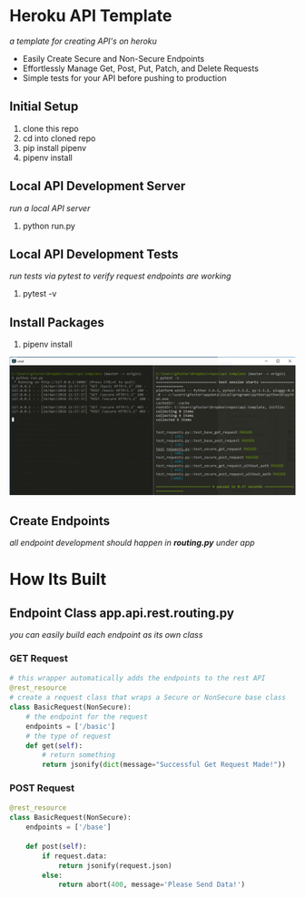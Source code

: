 # Heroku API Template
*a template for creating API's on heroku*

* Easily Create Secure and Non-Secure Endpoints
* Effortlessly Manage Get, Post, Put, Patch, and Delete Requests
* Simple tests for your API before pushing to production

## Initial Setup
1. clone this repo
2. cd into cloned repo
3. pip install pipenv
4. pipenv install

## Local API Development Server
*run a local API server*
1. python run.py

## Local API Development Tests
*run tests via pytest to verify request endpoints are working*
1. pytest -v

## Install Packages
1. pipenv install <package name>
    
![local-development](local-development.png)

## Create Endpoints
*all endpoint development should happen in **routing.py** under app*

# How Its Built
## Endpoint Class **app.api.rest.routing.py**
*you can easily build each endpoint as its own class*
### GET Request
```python
# this wrapper automatically adds the endpoints to the rest API
@rest_resource
# create a request class that wraps a Secure or NonSecure base class
class BasicRequest(NonSecure):
	# the endpoint for the request
    endpoints = ['/basic']
    # the type of request
    def get(self):
    	# return something
        return jsonify(dict(message="Successful Get Request Made!"))
```
### POST Request
```python
@rest_resource
class BasicRequest(NonSecure):
    endpoints = ['/base']

    def post(self):
    	if request.data:
        	return jsonify(request.json)
        else:
        	return abort(400, message='Please Send Data!')
```